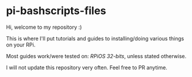 # pi-bashscripts-files
Hi, welcome to my repository :)

This is where I'll put tutorials and guides to installing/doing various things on your RPi.

Most guides work/were tested on: *RPiOS 32-bits*, unless stated otherwise. 

I will not update this repository very often. Feel free to PR anytime.
